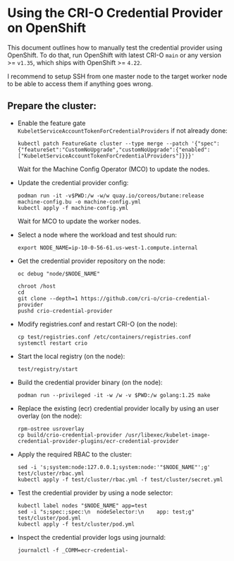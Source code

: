 # Using the CRI-O Credential Provider on OpenShift

This document outlines how to manually test the credential provider using
OpenShift. To do that, run OpenShift with latest CRI-O `main` or any version >=
`v1.35`, which ships with OpenShift >= `4.22`.

I recommend to setup SSH from one master node to the target worker node to be
able to access them if anything goes wrong.

## Prepare the cluster:

- Enable the feature gate `KubeletServiceAccountTokenForCredentialProviders` if
  not already done:

  ```console
  kubectl patch FeatureGate cluster --type merge --patch '{"spec":{"featureSet":"CustomNoUpgrade","customNoUpgrade":{"enabled":["KubeletServiceAccountTokenForCredentialProviders"]}}}'
  ```

  Wait for the Machine Config Operator (MCO) to update the nodes.

- Update the credential provider config:

  ```console
  podman run -it -v$PWD:/w -w/w quay.io/coreos/butane:release machine-config.bu -o machine-config.yml
  kubectl apply -f machine-config.yml
  ```

  Wait for MCO to update the worker nodes.

- Select a node where the workload and test should run:

  ```console
  export NODE_NAME=ip-10-0-56-61.us-west-1.compute.internal
  ```

- Get the credential provider repository on the node:

  ```console
  oc debug "node/$NODE_NAME"
  ```

  ```console
  chroot /host
  cd
  git clone --depth=1 https://github.com/cri-o/crio-credential-provider
  pushd crio-credential-provider
  ```

- Modify registries.conf and restart CRI-O (on the node):

  ```console
  cp test/registries.conf /etc/containers/registries.conf
  systemctl restart crio
  ```

- Start the local registry (on the node):

  ```console
  test/registry/start
  ```

- Build the credential provider binary (on the node):

  ```console
  podman run --privileged -it -w /w -v $PWD:/w golang:1.25 make
  ```

- Replace the existing (ecr) credential provider locally by using an user overlay (on the node):

  ```console
  rpm-ostree usroverlay
  cp build/crio-credential-provider /usr/libexec/kubelet-image-credential-provider-plugins/ecr-credential-provider
  ```

- Apply the required RBAC to the cluster:

  ```console
  sed -i 's;system:node:127.0.0.1;system:node:'"$NODE_NAME"';g' test/cluster/rbac.yml
  kubectl apply -f test/cluster/rbac.yml -f test/cluster/secret.yml
  ```

- Test the credential provider by using a node selector:

  ```console
  kubectl label nodes "$NODE_NAME" app=test
  sed -i "s;spec:;spec:\n  nodeSelector:\n    app: test;g" test/cluster/pod.yml
  kubectl apply -f test/cluster/pod.yml
  ```

- Inspect the credential provider logs using journald:

  ```console
  journalctl -f _COMM=ecr-credential-
  ```

